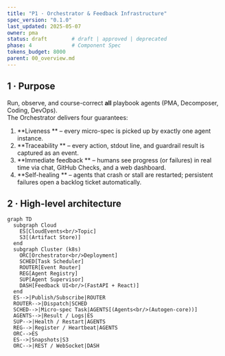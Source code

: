 ```yaml
---
title: "P1 · Orchestrator & Feedback Infrastructure"
spec_version: "0.1.0"
last_updated: 2025-05-07
owner: pma
status: draft        # draft | approved | deprecated
phase: 4             # Component Spec
tokens_budget: 8000
parent: 00_overview.md
---
```


## 1 · Purpose
Run, observe, and course-correct **all** playbook agents (PMA, Decomposer, Coding, DevOps).  
The Orchestrator delivers four guarantees:

1. **Liveness ** – every micro-spec is picked up by exactly one agent instance.
2. **Traceability ** – every action, stdout line, and guardrail result is captured as an event.
3. **Immediate feedback ** – humans see progress (or failures) in real time via chat, GitHub Checks, and a web dashboard.
4. **Self-healing ** – agents that crash or stall are restarted; persistent failures open a backlog ticket automatically.

## 2 · High-level architecture

```mermaid
graph TD
  subgraph Cloud
    ES[CloudEvents<br/>Topic]
    S3[(Artifact Store)]
  end
  subgraph Cluster (k8s)
    ORC[Orchestrator<br/>Deployment]
    SCHED[Task Scheduler]
    ROUTER[Event Router]
    REG[Agent Registry]
    SUP[Agent Supervisor]
    DASH[Feedback UI<br/>(FastAPI + React)]
  end
  ES-->|Publish/Subscribe|ROUTER
  ROUTER-->|Dispatch|SCHED
  SCHED-->|Micro-spec Task|AGENTS[(Agents<br/>(Autogen-core))]
  AGENTS-->|Result / Logs|ES
  SUP-->|Health / Restart|AGENTS
  REG-->|Register / Heartbeat|AGENTS
  ORC-->ES
  ES-->|Snapshots|S3
  ORC-->|REST / WebSocket|DASH

